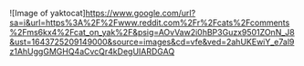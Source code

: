 ![Image of yaktocat]https://www.google.com/url?sa=i&url=https%3A%2F%2Fwww.reddit.com%2Fr%2Fcats%2Fcomments%2Fms6kx4%2Fcat_on_yak%2F&psig=AOvVaw2i0hBP3Guzx9501ZOnN_J8&ust=1643725209149000&source=images&cd=vfe&ved=2ahUKEwiY_e7al9z1AhUggGMGHQ4aCvcQr4kDegUIARDGAQ

